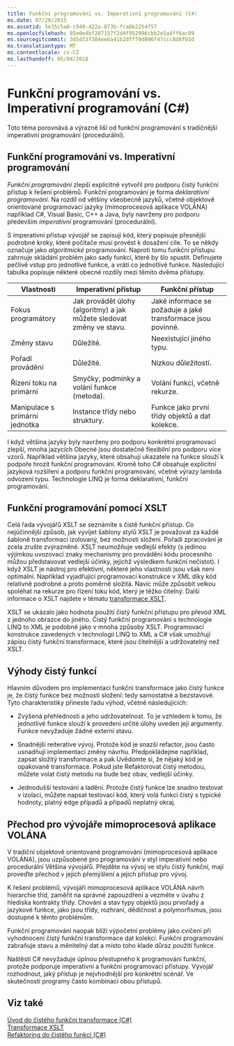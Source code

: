 ```yaml
---
title: Funkční programování vs. Imperativní programování (C#)
ms.date: 07/20/2015
ms.assetid: 5e35c5a0-c949-422a-873b-fca6b2254f57
ms.openlocfilehash: 85e0e4bf287157f2d4f952996cbb2e5a4ff6ac89
ms.sourcegitcommit: 3d5d33f384eeba41b2dff79d096f47ccc8d8f03d
ms.translationtype: MT
ms.contentlocale: cs-CZ
ms.lasthandoff: 05/04/2018
---
```

# <a name="functional-programming-vs-imperative-programming-c"></a>Funkční programování vs. Imperativní programování (C#)
Toto téma porovnává a výrazně liší od funkční programování s tradičnější imperativní programování (procedurální).  
  
## <a name="functional-programming-vs-imperative-programming"></a>Funkční programování vs. Imperativní programování  
 *Funkční programování* zlepší explicitně vytvořil pro podporu čistý funkční přístup k řešení problémů. Funkční programování je forma *deklarativní programování*. Na rozdíl od většiny všeobecně jazyků, včetně objektově orientované programovací jazyky (mimoprocesová aplikace VOLÁNA) například C#, Visual Basic, C++ a Java, byly navrženy pro podporu především *imperativní* programování (procedurální).  
  
 S imperativní přístup vývojář se zapisují kód, který popisuje přesnější podrobné kroky, které počítače musí provést k dosažení cíle. To se někdy označuje jako *algoritmické* programování. Naproti tomu funkční přístupu zahrnuje skládání problém jako sady funkcí, které by šlo spustit. Definujete pečlivě vstup pro jednotlivé funkce, a vrátí co jednotlivé funkce. Následující tabulka popisuje některé obecné rozdíly mezi těmito dvěma přístupy.  
  
|Vlastnosti|Imperativní přístup|Funkční přístup|  
|--------------------|-------------------------|-------------------------|  
|Fokus programátory|Jak provádět úlohy (algoritmy) a jak můžete sledovat změny ve stavu.|Jaké informace se požaduje a jaké transformace jsou povinné.|  
|Změny stavu|Důležité.|Neexistující jiného typu.|  
|Pořadí provádění|Důležité.|Nízkou důležitostí.|  
|Řízení toku na primární|Smyčky, podmínky a volání funkce (metoda).|Volání funkcí, včetně rekurze.|  
|Manipulace s primární jednotka|Instance třídy nebo struktury.|Funkce jako první třídy objektů a dat kolekce.|  
  
 I když většina jazyky byly navrženy pro podporu konkrétní programovací zlepší, mnoha jazycích Obecné jsou dostatečně flexibilní pro podporu více vzorů. Například většina jazyky, které obsahují ukazatele na funkce slouží k podpoře hrozit funkční programování. Kromě toho C# obsahuje explicitní jazyková rozšíření a podporu funkční programování, včetně výrazy lambda odvození typu. Technologie LINQ je forma deklarativní, funkční programování.  
  
## <a name="functional-programming-using-xslt"></a>Funkční programování pomocí XSLT  
 Celá řada vývojářů XSLT se seznámíte s čistě funkční přístup. Co nejúčinnější způsob, jak vyvíjet šablony stylů XSLT je považovat za každé šabloně transformaci izolovaný, bez možnosti složení. Pořadí zpracování je zcela zrušte zvýrazněné. XSLT neumožňuje vedlejší efekty (s jedinou výjimkou uvozovací znaky mechanismy pro provádění kódu procesního můžou představovat vedlejší účinky, jejichž výsledkem funkční nečistot). I když XSLT je nástroj pro efektivní, některé jeho vlastnosti jsou však není optimální. Například vyjadřující programovací konstrukce v XML díky kód relativně podrobné a proto poměrně složitá. Navíc může způsobit velkou spoléhat na rekurze pro řízení toku kód, který je těžko čitelný. Další informace o XSLT najdete v tématu [transformace XSLT](../../../../standard/data/xml/xslt-transformations.md).  
  
 XSLT se ukázalo jako hodnota použití čistý funkční přístupu pro převod XML z jednoho obrazce do jiného. Čistý funkční programování s technologie LINQ to XML je podobné jako v mnoha způsoby XSLT. Programovací konstrukce zavedených v technologii LINQ to XML a C# však umožňují zápisu čistý funkční transformace, které jsou čitelnější a udržovatelný než XSLT.  
  
## <a name="advantages-of-pure-functions"></a>Výhody čistý funkcí  
 Hlavním důvodem pro implementaci funkční transformace jako čistý funkce je, že čistý funkce bez možnosti složení: tedy samostatné a bezstavové. Tyto charakteristiky přineste řadu výhod, včetně následujících:  
  
-   Zvýšená přehlednosti a jeho udržovatelnost. To je vzhledem k tomu, že jednotlivé funkce slouží k provedení určité úlohy uveden její argumenty. Funkce nevyžaduje žádné externí stavu.  
  
-   Snadnější reiterative vývoj. Protože kód je snazší refactor, jsou často usnadňují implementaci změny návrhu. Předpokládejme například, zapsat složitý transformace a pak Uvědomte si, že nějaký kód je opakovaně transformace. Pokud jste Refaktorovat čistý metodou, můžete volat čistý metodu na bude bez obav, vedlejší účinky.  
  
-   Jednodušší testování a ladění. Protože čistý funkce lze snadno testovat v izolaci, můžete napsat testovací kód, který volá funkci čistý s typické hodnoty, platný edge případů a případů neplatný okraj.  
  
## <a name="transitioning-for-oop-developers"></a>Přechod pro vývojáře mimoprocesová aplikace VOLÁNA  
 V tradiční objektově orientované programování (mimoprocesová aplikace VOLÁNA), jsou uzpůsobené pro programování v styl imperativní nebo procedurální Většina vývojářů. Přejděte na vývoj ve stylu čistý funkční, mají proveďte přechod v jejich přemýšlení a jejich přístup pro vývoj.  
  
 K řešení problémů, vývojáři mimoprocesová aplikace VOLÁNA návrh hierarchie tříd, zaměřit na správné zapouzdření a vezměte v úvahu z hlediska kontrakty třídy. Chování a stav typy objektů jsou prvořadý a jazykové funkce, jako jsou třídy, rozhraní, dědičnost a polymorfismus, jsou dostupné k těmto problémům.  
  
 Funkční programování naopak blíží výpočetní problémy jako cvičení při vyhodnocení čistý funkční transformace dat kolekcí. Funkční programování zabraňuje stavu a měnitelný dat a místo toho klade důraz použití funkce.  
  
 Naštěstí C# nevyžaduje úplnou přestupného k programování funkční, protože podporuje imperativní a funkční programovací přístupy. Vývojář rozhodnout, jaký přístup je nejvhodnější pro konkrétní scénář. Ve skutečnosti programy často kombinací obou přístupů.  
  
## <a name="see-also"></a>Viz také  
 [Úvod do čistého funkční transformace (C#)](../../../../csharp/programming-guide/concepts/linq/introduction-to-pure-functional-transformations.md)  
 [Transformace XSLT](../../../../standard/data/xml/xslt-transformations.md)  
 [Refaktoring do čistého funkcí (C#)](../../../../csharp/programming-guide/concepts/linq/refactoring-into-pure-functions.md)

